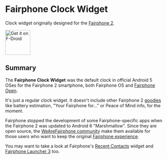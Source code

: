 # Fairphone Clock Widget

Clock widget originally designed for the [Fairphone 2][fairphone2].

<a href="https://f-droid.org/packages/community.fairphone.clock/" target="_blank">
  <img src="https://f-droid.org/badge/get-it-on.png" alt="Get it on F-Droid" height="80"/>
</a>

## Summary

The **Fairphone Clock Widget** was the default clock in official Android 5 OSes for the Fairphone 2 smartphone, both Fairphone OS and [Fairphone Open][fairphone-open].

It's just a regular clock widget. It doesn't include other Fairphone 2 [goodies][fairphone2-features] like battery estimation, "Your Fairphone for..." or Peace of Mind info, for the moment.

Fairphone stopped the development of some Fairphone-specific apps when the Fairphone 2 was updated to Android 6 "Marshmallow". Since they are open source, the [WeAreFairphone community][wearefairphone] make them available for those users who want to keep the original [Fairphone experience][fairphone-experience].

You may want to take a look at Fairphone's [Recent Contacts][wearefairphone-mycontacts] widget and [Fairphone Launcher 3][wearefairphone-launcher] too.



[fairphone2]: https://en.wikipedia.org/wiki/Fairphone_2 "Fairphone 2 - Wikipedia"
[fairphone2-features]: https://www.fairphone.com/en/2016/01/07/software-features-fairphone-2/ "Software features of the Fairphone 2 - Fairphone"
[fairphone-open]: https://code.fairphone.com/projects/fp-osos/ "Fairphone Open — FAIRPHONE open source  documentation"
[fairphone-experience]: https://medium.com/@impossible_labs/fairphone-designing-a-fair-experience-76725e9514e8 "Fairphone, designing a fair experience – Impossible Labs – Medium"
[wearefairphone]: https://github.com/WeAreFairphone "WeAreFairphone on GitHub"
[wearefairphone-mycontacts]: https://github.com/WeAreFairphone/android_packages_apps_MyContactsWidget
[wearefairphone-launcher]: https://github.com/WeAreFairphone/android_packages_apps_FairphoneLauncher3/
